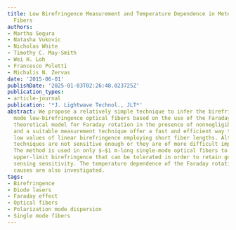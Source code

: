 ```yaml
---
title: Low Birefringence Measurement and Temperature Dependence in Meter-Long Optical
  Fibers
authors:
- Martha Segura
- Natasha Vukovic
- Nicholas White
- Timothy C. May-Smith
- Wei H. Loh
- Francesco Poletti
- Michalis N. Zervas
date: '2015-06-01'
publishDate: '2025-01-03T02:26:48.023725Z'
publication_types:
- article-journal
publication: '*J. Lightwave Technol., JLT*'
abstract: We propose a relatively simple technique to infer the birefringence on single
  mode low-birefringence optical fibers based on the use of the Faraday effect. The
  theoretical model for Faraday rotation in the presence of nonnegligible fiber birefringence
  and a suitable measurement technique offer a fast and efficient way to determine
  low values of linear birefringence employing short fiber lengths. Alternative known
  techniques are not sensitive enough or they are of more difficult implementation.
  The method is used in only $∼$1 m-long single-mode optical fibers to obtain the
  upper-limit birefringence that can be tolerated in order to retain good current
  sensing sensitivity. The temperature dependence of the Faraday rotation and its
  causes are also investigated.
tags:
- Birefringence
- Diode lasers
- Faraday effect
- Optical fibers
- Polarization mode dispersion
- Single mode fibers
---
```


